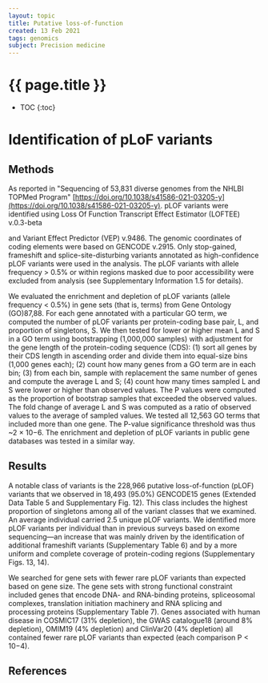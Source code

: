 ```yaml
---
layout: topic
title: Putative loss-of-function
created: 13 Feb 2021
tags: genomics
subject: Precision medicine
---
```

{{ page.title }}
================

* TOC
{:toc}

# Identification of pLoF variants
## Methods
As reported in "Sequencing of 53,831 diverse genomes from the NHLBI TOPMed Program"
[https://doi.org/10.1038/s41586-021-03205-y](https://doi.org/10.1038/s41586-021-03205-y).
pLOF variants were identified using Loss Of Function Transcript Effect Estimator (LOFTEE) v.0.3-beta
<!---
{% cite KonradLOFTEE %}
{% cite mclaren2016ensembl %}
--->
and Variant Effect Predictor (VEP) v.9486.
The genomic coordinates of coding elements were based on GENCODE v.2915. Only stop-gained, frameshift and splice-site-disturbing variants annotated as high-confidence pLOF variants were used in the analysis. The pLOF variants with allele frequency > 0.5% or within regions masked due to poor accessibility were excluded from analysis (see Supplementary Information 1.5 for details).

We evaluated the enrichment and depletion of pLOF variants (allele frequency < 0.5%) in gene sets (that is, terms) from Gene Ontology (GO)87,88. For each gene annotated with a particular GO term, we computed the number of pLOF variants per protein-coding base pair, L, and proportion of singletons, S. We then tested for lower or higher mean L and S in a GO term using bootstrapping (1,000,000 samples) with adjustment for the gene length of the protein-coding sequence (CDS): (1) sort all genes by their CDS length in ascending order and divide them into equal-size bins (1,000 genes each); (2) count how many genes from a GO term are in each bin; (3) from each bin, sample with replacement the same number of genes and compute the average L and S; (4) count how many times sampled L and S were lower or higher than observed values. The P values were computed as the proportion of bootstrap samples that exceeded the observed values. The fold change of average L and S was computed as a ratio of observed values to the average of sampled values. We tested all 12,563 GO terms that included more than one gene. The P-value significance threshold was thus ~2 × 10−6. The enrichment and depletion of pLOF variants in public gene databases was tested in a similar way.

## Results
A notable class of variants is the 228,966 putative loss-of-function (pLOF) variants that we observed in 18,493 (95.0%) GENCODE15 genes (Extended Data Table 5 and Supplementary Fig. 12). This class includes the highest proportion of singletons among all of the variant classes that we examined. An average individual carried 2.5 unique pLOF variants. We identified more pLOF variants per individual than in previous surveys based on exome sequencing—an increase that was mainly driven by the identification of additional frameshift variants (Supplementary Table 6) and by a more uniform and complete coverage of protein-coding regions (Supplementary Figs. 13, 14).

We searched for gene sets with fewer rare pLOF variants than expected based on gene size. The gene sets with strong functional constraint included genes that encode DNA- and RNA-binding proteins, spliceosomal complexes, translation initiation machinery and RNA splicing and processing proteins (Supplementary Table 7). Genes associated with human disease in COSMIC17 (31% depletion), the GWAS catalogue18 (around 8% depletion), OMIM19 (4% depletion) and ClinVar20 (4% depletion) all contained fewer rare pLOF variants than expected (each comparison P < 10−4).

References
----------

<!---
{% bibliography --cited %}
--->

